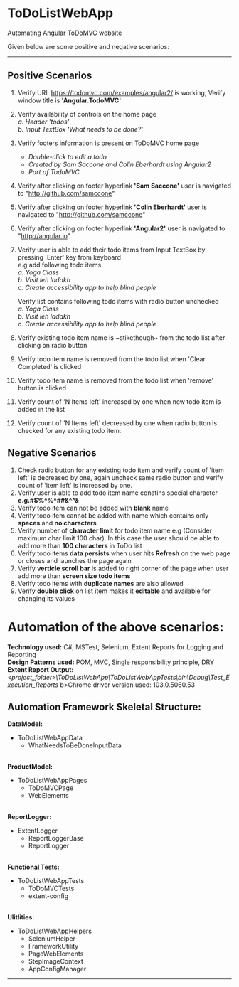 # ToDoListWebApp
Automating [Angular ToDoMVC](https://todomvc.com/examples/angular2) website


Given below are some positive and negative scenarios: <hr />

## Positive Scenarios

1. Verify URL https://todomvc.com/examples/angular2/ is working, Verify window title is **'Angular.TodoMVC'**<br />

2. Verify availability of controls on the home page <br />
	<i>a. Header 'todos' </i><br />
	<i>b. Input TextBox 'What needs to be done?' </i><br />

3.  Verify footers information is present on ToDoMVC home page <br />
      <ul>
	<li><i>Double-click to edit a todo</i> </li>
	<li><i>Created by Sam Saccone and Colin Eberhardt using Angular2</i> </li>
	<li><i>Part of TodoMVC</i></li>
      </ul>
4.  Verify after clicking on footer hyperlink **'Sam Saccone'** user is navigated to "http://github.com/samccone" <br />

5.  Verify after clicking on footer hyperlink **'Colin Eberhardt'** user is navigated to "http://github.com/samccone" <br />

6.  Verify after clicking on footer hyperlink **'Angular2'** user is navigated to "http://angular.io" <br />

7.  Verify user is able to add their todo items from Input TextBox by pressing 'Enter' key from keyboard <br />
    e.g add following todo items <br />
      <i>a. Yoga Class </i><br />
      <i> b. Visit leh ladakh</i> <br />
      <i> c. Create accessibility app to help blind people </i><br />

    Verify list contains following todo items with radio button unchecked <br />
      <i> a. Yoga Class </i><br />
      <i> b. Visit leh ladakh </i><br />
      <i> c. Create accessibility app to help blind people </i><br />

8.  Verify existing todo item name is ~stikethough~ from the todo list after clicking on radio button <br />

9.  Verify todo item name is removed from the todo list when 'Clear Completed' is clicked <br />

10. Verify todo item name is removed from the todo list when 'remove' button is clicked <br />

11. Verify count of 'N Items left' increased by one when new todo item is added in the list <br />

12. Verify count of 'N Items left' decreased by one when radio button is checked for any existing todo item. <br />


## Negative Scenarios

1. Check radio button for any existing todo item and verify count of 'item left' is decreased by one, again uncheck same radio button and verify count of 'item left' is increased by one. <br />
2. Verify user is able to add todo item name conatins special character **e.g.#$%^%^##&^*^&*** <br />
3. Verify todo item can not be added with **blank** name <br />
4. Verify todo item cannot be added with name which contains only **spaces** and **no characters** <br />
5. Verify number of **character limit** for todo item name e.g (Consider maximum char limit 100 char). In this case the user should be able to add more than **100 characters** in ToDo list <br />
6. Verify todo items **data persists** when user hits **Refresh** on the web page or closes and launches the page again <br />
7. Verify **verticle scroll bar** is added to right corner of the page when user add more than **screen size todo items** <br />
8. Verify todo items with **duplicate names** are also allowed <br />
9. Verify **double click** on list item makes it **editable** and available for changing its values

# Automation of the above scenarios: <br />

<b>Technology used:</b>  C#, MSTest, Selenium, Extent Reports for Logging and Reporting <br />
<b>Design Patterns used:</b> POM, MVC, Single responsibility principle, DRY <br />
<b>Extent Report Output:</b>  <i><project_folder>\ToDoListWebApp\ToDoListWebAppTests\bin\Debug\Test_Execution_Reports</i>
b>Chrome driver version used:</b> 103.0.5060.53
 
## Automation Framework Skeletal Structure: <br />
<b>DataModel:</b> <br />
<ul>
	<li>ToDoListWebAppData
		<ul>
			<li>WhatNeedsToBeDoneInputData</li>
	</ul>
	</li>
</ul>
<br />
<b>ProductModel:</b> <br />
<ul>
	<li>ToDoListWebAppPages
		<ul>
			<li>ToDoMVCPage</li>
			<li>WebElements</li>
	</ul>
		</li>
</ul>
<br />
<b>ReportLogger:</b> <br />
<ul>
	<li>ExtentLogger
		<ul>
			<li>ReportLoggerBase</li>
			<li>ReportLogger</li>
	</ul>
		</li>
</ul>
<br />
<b>Functional Tests:</b> <br />
<ul>
	<li>ToDoListWebAppTests
		<ul>
			<li>ToDoMVCTests</li>
			<li>extent-config</li>
	</ul>
		</li>
</ul>
<br />
<b>Ulitlities:</b> <br />
<ul>
	<li>ToDoListWebAppHelpers
		<ul>
			<li>SeleniumHelper</li>
			<li>FrameworkUtility</li>
			<li>PageWebElements</li>
			<li>StepImageContext</li>
			<li>AppConfigManager</li>
	</ul>
		</li>
</ul>

<hr />
